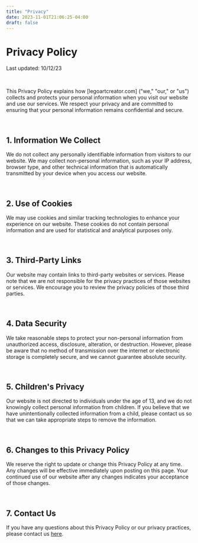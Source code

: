 ```yaml
---
title: "Privacy"
date: 2023-11-01T21:06:25-04:00
draft: false
---
```

<div class="w-full max-w-screen-md mx-auto pt-8 pb-16 px-4">
    <h1 class="text-3xl">Privacy Policy</h1>  
    <p class="text-sm">Last updated: 10/12/23</p>
    <br>
    <p>This Privacy Policy explains how [legoartcreator.com] ("we," "our," or "us") collects and protects your personal information when you visit our website and use our services. We respect your privacy and are committed to ensuring that your personal information remains confidential and secure.</p>
    <br>
    <h2 class="text-xl">1. Information We Collect</h2>
    <p>We do not collect any personally identifiable information from visitors to our website. We may collect non-personal information, such as your IP address, browser type, and other technical information that is automatically transmitted by your device when you access our website.</p>
    <br>
    <h2 class="text-xl">2. Use of Cookies</h2>
    <p>We may use cookies and similar tracking technologies to enhance your experience on our website. These cookies do not contain personal information and are used for statistical and analytical purposes only.</p>
    <br>
    <h2 class="text-xl">3. Third-Party Links</h2>
    <p>Our website may contain links to third-party websites or services. Please note that we are not responsible for the privacy practices of those websites or services. We encourage you to review the privacy policies of those third parties.</p>
    <br>
    <h2 class="text-xl">4. Data Security</h2>
    <p>We take reasonable steps to protect your non-personal information from unauthorized access, disclosure, alteration, or destruction. However, please be aware that no method of transmission over the internet or electronic storage is completely secure, and we cannot guarantee absolute security.</p>
    <br>
    <h2 class="text-xl">5. Children's Privacy</h2>
    <p>Our website is not directed to individuals under the age of 13, and we do not knowingly collect personal information from children. If you believe that we have unintentionally collected information from a child, please contact us so that we can take appropriate steps to remove the information.</p>
    <br>
    <h2 class="text-xl">6. Changes to this Privacy Policy</h2>
    <p>We reserve the right to update or change this Privacy Policy at any time. Any changes will be effective immediately upon posting on this page. Your continued use of our website after any changes indicates your acceptance of those changes.</p>
    <br>
    <h2 class="text-xl">7. Contact Us</h2>
    <p>If you have any questions about this Privacy Policy or our privacy practices, please contact us <a href="/contact/" class="text-sky-700 underline">here</a>.</p>
</div>